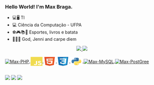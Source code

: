 <!--- Primeira tela de commits e estrelas--->
### Hello World! I'm Max Braga.
- 💻🖥       TI
- 💻         Ciência da Computação - UFPA
- ⚽🎮📚🍟  Esportes, livros e batata
- 🧘🏽‍♀️          God, Jenni and carpe diem

<div align="center">
  <a href="https://github.com/tobraga">
  <img height="180em" src="https://github-readme-stats.vercel.app/api?username=tobraga&show_icons=true&theme=dark&include_all_commits=true&count_private=true"/>
  <img height="180em" src="https://github-readme-stats.vercel.app/api/top-langs/?username=tobraga&layout=compact&langs_count=7&theme=dark"/>
</div>
  
<!--- Linguagens--->
 <div style="display: inline_block"><br>
  <img align="center" alt="Max-PHP" height="50" width="50" src="https://cdn.jsdelivr.net/gh/devicons/devicon/icons/php/php-original.svg" />
  <img align="center" alt="Max-Js" height="30" width="40" src="https://raw.githubusercontent.com/devicons/devicon/master/icons/javascript/javascript-plain.svg">
  <img align="center" alt="Max-HTML" height="30" width="40" src="https://raw.githubusercontent.com/devicons/devicon/master/icons/html5/html5-original.svg">
  <img align="center" alt="Max-CSS" height="30" width="40" src="https://raw.githubusercontent.com/devicons/devicon/master/icons/css3/css3-original.svg">
  <img align="center" alt="Max-Python" height="30" width="40" src="https://raw.githubusercontent.com/devicons/devicon/master/icons/python/python-original.svg">
  <img align="center" alt="Max-MySQL" height="50" width="55" src="https://cdn.jsdelivr.net/gh/devicons/devicon/icons/mysql/mysql-original-wordmark.svg" />
  <img align="center" alt="Max-PostGree" height="45" width="45" src="https://cdn.jsdelivr.net/gh/devicons/devicon/icons/postgresql/postgresql-original.svg" />
</div>
  
##
  
<div> 
  <a href="https://instagram.com/_bragamax" target="_blank"><img src="https://img.shields.io/badge/-Instagram-%23E4405F?style=for-the-badge&logo=instagram&logoColor=white" target="_blank"></a>
  <a href = "mailto:maxfilipebraga@gmail.com"><img src="https://img.shields.io/badge/-Gmail-%23333?style=for-the-badge&logo=gmail&logoColor=white" target="_blank"></a>
  <a href="https://www.linkedin.com/in/bragamax" target="_blank"><img src="https://img.shields.io/badge/-LinkedIn-%230077B5?style=for-the-badge&logo=linkedin&logoColor=white" target="_blank"></a> 

</div>

